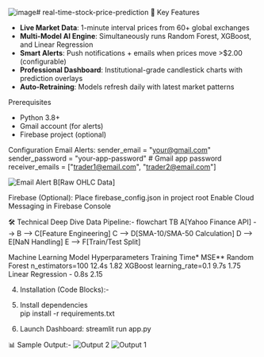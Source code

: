 ![image](https://github.com/user-attachments/assets/37604027-862b-46c1-87b4-197dc1b90cbb)# real-time-stock-price-prediction
🌟 Key Features
- **Live Market Data**: 1-minute interval prices from 60+ global exchanges
- **Multi-Model AI Engine**: Simultaneously runs Random Forest, XGBoost, and Linear Regression
- **Smart Alerts**: Push notifications + emails when prices move >$2.00 (configurable)
- **Professional Dashboard**: Institutional-grade candlestick charts with prediction overlays
- **Auto-Retraining**: Models refresh daily with latest market patterns

Prerequisites
- Python 3.8+
- Gmail account (for alerts)
- Firebase project (optional)

Configuration
Email Alerts:
sender_email = "your@gmail.com"
sender_password = "your-app-password"  # Gmail app password
receiver_emails = ["trader1@email.com", "trader2@email.com"]

![Email Alert](https://github.com/user-attachments/assets/39ef2e8b-94e6-4cce-8989-295e8e22c2d3)
B[Raw OHLC Data]

Firebase (Optional):
Place firebase_config.json in project root
Enable Cloud Messaging in Firebase Console

🛠 Technical Deep Dive
Data Pipeline:- flowchart TB
    A[Yahoo Finance API] --> 
    B --> C[Feature Engineering]
    C --> D[SMA-10/SMA-50 Calculation]
    D --> E[NaN Handling]
    E --> F[Train/Test Split]

Machine Learning
Model	                    Hyperparameters	  Training Time*	      MSE**
Random Forest	          n_estimators=100	      12.4s	            1.82
XGBoost	                learning_rate=0.1	      9.7s	            1.75
Linear Regression	            -	                0.8s	            2.15

4. Installation (Code Blocks):-
  1. Install dependencies  
      pip install -r requirements.txt

  2. Launch Dashboard:
       streamlit run app.py

📊 Sample Output:-
![Output 2](https://github.com/user-attachments/assets/fe145cc3-cc69-40e2-8975-611f49ddb657)
![Output 1](https://github.com/user-attachments/assets/c58db65b-41a5-4005-a5c9-aa9c6fad8604)
